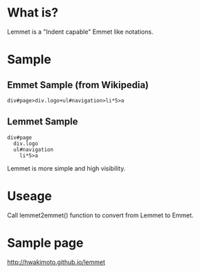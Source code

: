# What is?

Lemmet is a "Indent capable" Emmet like notations.

# Sample

## Emmet Sample (from Wikipedia)
```
div#page>div.logo+ul#navigation>li*5>a
```

## Lemmet Sample
```
div#page
  div.logo
  ul#navigation
    li*5>a
```

Lemmet is more simple and high visibility.

# Useage

Call lemmet2emmet() function to convert from Lemmet to Emmet.

# Sample page

http://hwakimoto.github.io/lemmet

